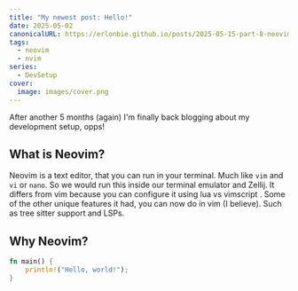 ```yaml
---
title: "My newest post: Hello!"
date: 2025-05-02
canonicalURL: https://erlonbie.github.io/posts/2025-05-15-part-8-neovim-as-part-of-your-development-workflow
tags:
  - neovim
  - nvim
series:
  - DevSetup
cover:
  image: images/cover.png
---
```


After another 5 months (again) I'm finally back blogging about my development setup, opps!

## What is Neovim?

Neovim is a text editor, that you can run in your terminal. Much like `vim` and `vi` or `nano`. So we would run
this inside our terminal emulator and Zellij. It differs from vim because you can configure it using lua vs vimscript
. Some of the other unique features it had, you can now do in vim (I believe). Such as tree sitter support and LSPs.

## Why Neovim?

```Rust
fn main() {
    println!("Hello, world!");
}

```
